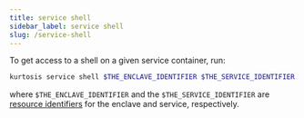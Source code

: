 ```yaml
---
title: service shell
sidebar_label: service shell
slug: /service-shell
---
```


To get access to a shell on a given service container, run:

```bash
kurtosis service shell $THE_ENCLAVE_IDENTIFIER $THE_SERVICE_IDENTIFIER
```

where `$THE_ENCLAVE_IDENTIFIER` and the `$THE_SERVICE_IDENTIFIER` are [resource identifiers](../advanced-concepts/resource-identifier.md) for the enclave and service, respectively.
